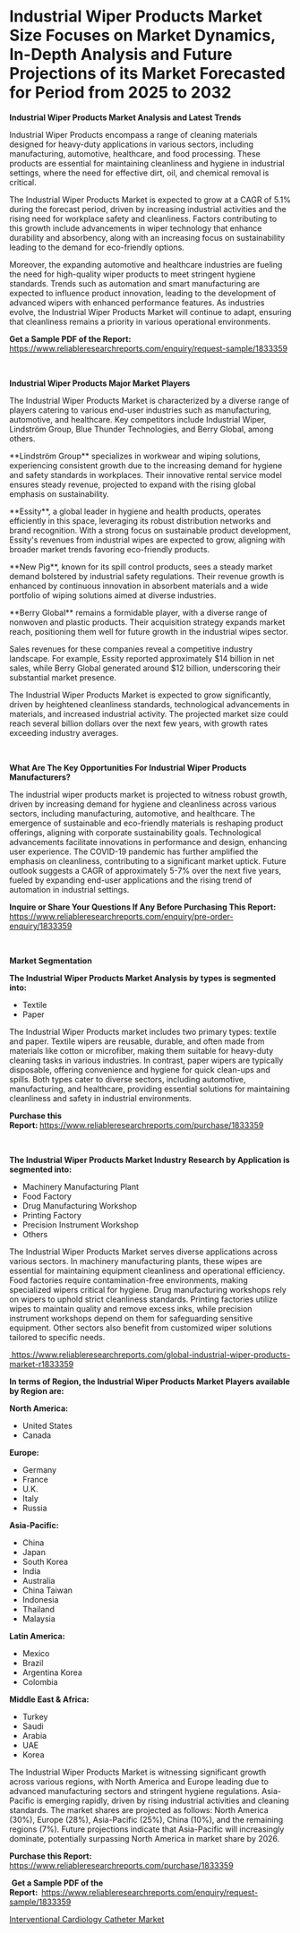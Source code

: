 <p><h1>Industrial Wiper Products Market Size Focuses on Market Dynamics, In-Depth Analysis and Future Projections of its Market Forecasted for Period from 2025 to 2032</h1></p><p><strong>Industrial Wiper Products Market Analysis and Latest Trends</strong></p>
<p><p>Industrial Wiper Products encompass a range of cleaning materials designed for heavy-duty applications in various sectors, including manufacturing, automotive, healthcare, and food processing. These products are essential for maintaining cleanliness and hygiene in industrial settings, where the need for effective dirt, oil, and chemical removal is critical.</p><p>The Industrial Wiper Products Market is expected to grow at a CAGR of 5.1% during the forecast period, driven by increasing industrial activities and the rising need for workplace safety and cleanliness. Factors contributing to this growth include advancements in wiper technology that enhance durability and absorbency, along with an increasing focus on sustainability leading to the demand for eco-friendly options. </p><p>Moreover, the expanding automotive and healthcare industries are fueling the need for high-quality wiper products to meet stringent hygiene standards. Trends such as automation and smart manufacturing are expected to influence product innovation, leading to the development of advanced wipers with enhanced performance features. As industries evolve, the Industrial Wiper Products Market will continue to adapt, ensuring that cleanliness remains a priority in various operational environments.</p></p>
<p><strong>Get a Sample PDF of the Report:&nbsp;</strong> <a href="https://www.reliableresearchreports.com/enquiry/request-sample/1833359?utm_campaign=3213&utm_medium=2&utm_source=Github&utm_content=ia&utm_term=26032025&utm_id=industrial-wiper-products">https://www.reliableresearchreports.com/enquiry/request-sample/1833359</a></p>
<p>&nbsp;</p>
<p><strong>Industrial Wiper Products Major Market Players</strong></p>
<p><p>The Industrial Wiper Products Market is characterized by a diverse range of players catering to various end-user industries such as manufacturing, automotive, and healthcare. Key competitors include Industrial Wiper, Lindström Group, Blue Thunder Technologies, and Berry Global, among others.</p><p>**Lindström Group** specializes in workwear and wiping solutions, experiencing consistent growth due to the increasing demand for hygiene and safety standards in workplaces. Their innovative rental service model ensures steady revenue, projected to expand with the rising global emphasis on sustainability.</p><p>**Essity**, a global leader in hygiene and health products, operates efficiently in this space, leveraging its robust distribution networks and brand recognition. With a strong focus on sustainable product development, Essity's revenues from industrial wipes are expected to grow, aligning with broader market trends favoring eco-friendly products.</p><p>**New Pig**, known for its spill control products, sees a steady market demand bolstered by industrial safety regulations. Their revenue growth is enhanced by continuous innovation in absorbent materials and a wide portfolio of wiping solutions aimed at diverse industries.</p><p>**Berry Global** remains a formidable player, with a diverse range of nonwoven and plastic products. Their acquisition strategy expands market reach, positioning them well for future growth in the industrial wipes sector.</p><p>Sales revenues for these companies reveal a competitive industry landscape. For example, Essity reported approximately $14 billion in net sales, while Berry Global generated around $12 billion, underscoring their substantial market presence. </p><p>The Industrial Wiper Products Market is expected to grow significantly, driven by heightened cleanliness standards, technological advancements in materials, and increased industrial activity. The projected market size could reach several billion dollars over the next few years, with growth rates exceeding industry averages.</p></p>
<p>&nbsp;</p>
<p><strong>What Are The Key Opportunities For Industrial Wiper Products Manufacturers?</strong></p>
<p><p>The industrial wiper products market is projected to witness robust growth, driven by increasing demand for hygiene and cleanliness across various sectors, including manufacturing, automotive, and healthcare. The emergence of sustainable and eco-friendly materials is reshaping product offerings, aligning with corporate sustainability goals. Technological advancements facilitate innovations in performance and design, enhancing user experience. The COVID-19 pandemic has further amplified the emphasis on cleanliness, contributing to a significant market uptick. Future outlook suggests a CAGR of approximately 5-7% over the next five years, fueled by expanding end-user applications and the rising trend of automation in industrial settings.</p></p>
<p><strong>Inquire or Share Your Questions If Any Before Purchasing This Report:</strong> <a href="https://www.reliableresearchreports.com/enquiry/pre-order-enquiry/1833359?utm_campaign=3213&utm_medium=2&utm_source=Github&utm_content=ia&utm_term=26032025&utm_id=industrial-wiper-products">https://www.reliableresearchreports.com/enquiry/pre-order-enquiry/1833359</a></p>
<p>&nbsp;</p>
<p><strong>Market Segmentation</strong></p>
<p><strong>The Industrial Wiper Products Market Analysis by types is segmented into:</strong></p>
<p><ul><li>Textile</li><li>Paper</li></ul></p>
<p><p>The Industrial Wiper Products market includes two primary types: textile and paper. Textile wipers are reusable, durable, and often made from materials like cotton or microfiber, making them suitable for heavy-duty cleaning tasks in various industries. In contrast, paper wipers are typically disposable, offering convenience and hygiene for quick clean-ups and spills. Both types cater to diverse sectors, including automotive, manufacturing, and healthcare, providing essential solutions for maintaining cleanliness and safety in industrial environments.</p></p>
<p><strong>Purchase this Report:&nbsp;</strong><a href="https://www.reliableresearchreports.com/purchase/1833359?utm_campaign=3213&utm_medium=2&utm_source=Github&utm_content=ia&utm_term=26032025&utm_id=industrial-wiper-products">https://www.reliableresearchreports.com/purchase/1833359</a></p>
<p>&nbsp;</p>
<p><strong>The Industrial Wiper Products Market Industry Research by Application is segmented into:</strong></p>
<p><ul><li>Machinery Manufacturing Plant</li><li>Food Factory</li><li>Drug Manufacturing Workshop</li><li>Printing Factory</li><li>Precision Instrument Workshop</li><li>Others</li></ul></p>
<p><p>The Industrial Wiper Products Market serves diverse applications across various sectors. In machinery manufacturing plants, these wipes are essential for maintaining equipment cleanliness and operational efficiency. Food factories require contamination-free environments, making specialized wipers critical for hygiene. Drug manufacturing workshops rely on wipers to uphold strict cleanliness standards. Printing factories utilize wipes to maintain quality and remove excess inks, while precision instrument workshops depend on them for safeguarding sensitive equipment. Other sectors also benefit from customized wiper solutions tailored to specific needs.</p></p>
<p><a href="https://www.reliableresearchreports.com/global-industrial-wiper-products-market-r1833359?utm_campaign=3213&utm_medium=2&utm_source=Github&utm_content=ia&utm_term=26032025&utm_id=industrial-wiper-products">&nbsp;https://www.reliableresearchreports.com/global-industrial-wiper-products-market-r1833359</a></p>
<p><strong>In terms of Region, the Industrial Wiper Products Market Players available by Region are:</strong></p>
<p>
    <p> <strong> North America: </strong>
        <ul>
            <li>United States</li>
            <li>Canada</li>
        </ul>
        </p> 
    <p> <strong> Europe: </strong>
        <ul>
            <li>Germany</li>
            <li>France</li>
            <li>U.K.</li>
            <li>Italy</li>
            <li>Russia</li>
        </ul>
        </p> 
    <p> <strong> Asia-Pacific: </strong>
        <ul>
            <li>China</li>
            <li>Japan</li>
            <li>South Korea</li>
            <li>India</li>
            <li>Australia</li>
            <li>China Taiwan</li>
            <li>Indonesia</li>
            <li>Thailand</li>
            <li>Malaysia</li>
        </ul>
        </p> 
    <p> <strong> Latin America: </strong>
        <ul>
            <li>Mexico</li>
            <li>Brazil</li>
            <li>Argentina Korea</li>
            <li>Colombia</li>
        </ul>
        </p> 
    <p> <strong> Middle East & Africa: </strong>
        <ul>
            <li>Turkey</li>
            <li>Saudi</li>
            <li>Arabia</li>
            <li>UAE</li>
            <li>Korea</li>
        </ul>
    </p>
    </p>
<p><p>The Industrial Wiper Products Market is witnessing significant growth across various regions, with North America and Europe leading due to advanced manufacturing sectors and stringent hygiene regulations. Asia-Pacific is emerging rapidly, driven by rising industrial activities and cleaning standards. The market shares are projected as follows: North America (30%), Europe (28%), Asia-Pacific (25%), China (10%), and the remaining regions (7%). Future projections indicate that Asia-Pacific will increasingly dominate, potentially surpassing North America in market share by 2026.</p></p>
<p><strong>Purchase this Report: </strong><a href="https://www.reliableresearchreports.com/purchase/1833359?utm_campaign=3213&utm_medium=2&utm_source=Github&utm_content=ia&utm_term=26032025&utm_id=industrial-wiper-products">https://www.reliableresearchreports.com/purchase/1833359</a></p>
<p>&nbsp;<strong>Get a Sample PDF of the Report:&nbsp;&nbsp;</strong><a href="https://www.reliableresearchreports.com/enquiry/request-sample/1833359?utm_campaign=3213&utm_medium=2&utm_source=Github&utm_content=ia&utm_term=26032025&utm_id=industrial-wiper-products">https://www.reliableresearchreports.com/enquiry/request-sample/1833359</a></p>
<p><strong></strong></p>
<p><p><a href="https://github.com/denbelnmer50/Market-Research-Report-List-1/blob/main/interventional-cardiology-catheter-market.md?utm_campaign=3213&utm_medium=2&utm_source=Github&utm_content=ia&utm_term=26032025&utm_id=industrial-wiper-products">Interventional Cardiology Catheter Market</a></p></p>